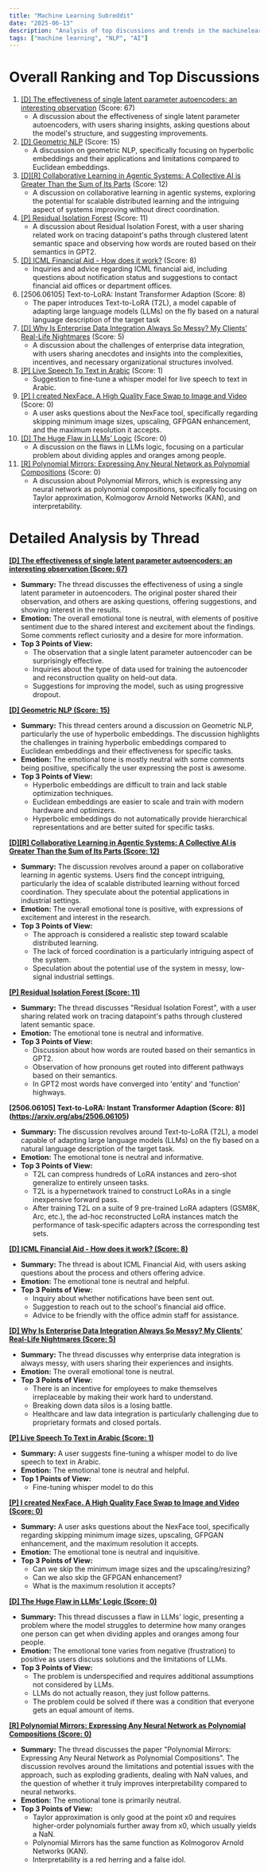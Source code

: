 ```yaml
---
title: "Machine Learning Subreddit"
date: "2025-06-13"
description: "Analysis of top discussions and trends in the machinelearning subreddit"
tags: ["machine learning", "NLP", "AI"]
---
```


# Overall Ranking and Top Discussions
1.  [[D] The effectiveness of single latent parameter autoencoders: an interesting observation](https://www.reddit.com/r/MachineLearning/comments/1la6plp/d_the_effectiveness_of_single_latent_parameter/) (Score: 67)
    *   A discussion about the effectiveness of single latent parameter autoencoders, with users sharing insights, asking questions about the model's structure, and suggesting improvements.
2.  [[D] Geometric NLP](https://www.reddit.com/r/MachineLearning/comments/1la2t9o/d_geometric_nlp/) (Score: 15)
    *   A discussion on geometric NLP, specifically focusing on hyperbolic embeddings and their applications and limitations compared to Euclidean embeddings.
3.  [[D][R] Collaborative Learning in Agentic Systems: A Collective AI is Greater Than the Sum of Its Parts](https://www.reddit.com/r/MachineLearning/comments/1laflyy/dr_collaborative_learning_in_agentic_systems_a/) (Score: 12)
    *   A discussion on collaborative learning in agentic systems, exploring the potential for scalable distributed learning and the intriguing aspect of systems improving without direct coordination.
4.  [[P]  Residual Isolation Forest](https://www.reddit.com/r/MachineLearning/comments/1lafghh/p_residual_isolation_forest/) (Score: 11)
    *   A discussion about Residual Isolation Forest, with a user sharing related work on tracing datapoint's paths through clustered latent semantic space and observing how words are routed based on their semantics in GPT2.
5.  [[D] ICML Financial Aid - How does it work?](https://www.reddit.com/r/MachineLearning/comments/1l9v4ix/d_icml_financial_aid_how_does_it_work/) (Score: 8)
    *   Inquiries and advice regarding ICML financial aid, including questions about notification status and suggestions to contact financial aid offices or department offices.
6.  [2506.06105] Text-to-LoRA: Instant Transformer Adaption (Score: 8)
    *   The paper introduces Text-to-LoRA (T2L), a model capable of adapting large language models (LLMs) on the fly based on a natural language description of the target task
7.  [[D] Why Is Enterprise Data Integration Always So Messy? My Clients’ Real-Life Nightmares](https://www.reddit.com/r/MachineLearning/comments/1la46eq/d_why_is_enterprise_data_integration_always_so/) (Score: 5)
    *   A discussion about the challenges of enterprise data integration, with users sharing anecdotes and insights into the complexities, incentives, and necessary organizational structures involved.
8.  [[P] Live Speech To Text in Arabic](https://www.reddit.com/r/MachineLearning/comments/1laevga/p_live_speech_to_text_in_arabic/) (Score: 1)
    *   Suggestion to fine-tune a whisper model for live speech to text in Arabic.
9.  [[P] I created NexFace. A High Quality Face Swap to Image and Video](https://www.reddit.com/r/MachineLearning/comments/1ladz9i/p_i_created_nexface_a_high_quality_face_swap_to/) (Score: 0)
    *   A user asks questions about the NexFace tool, specifically regarding skipping minimum image sizes, upscaling, GFPGAN enhancement, and the maximum resolution it accepts.
10. [[D] The Huge Flaw in LLMs’ Logic](https://www.reddit.com/r/MachineLearning/comments/1lal94m/d_the_huge_flaw_in_llms_logic/) (Score: 0)
    *   A discussion on the flaws in LLMs logic, focusing on a particular problem about dividing apples and oranges among people.
11. [[R] Polynomial Mirrors: Expressing Any Neural Network as Polynomial Compositions](https://www.reddit.com/r/MachineLearning/comments/1lam6ep/r_polynomial_mirrors_expressing_any_neural/) (Score: 0)
    *   A discussion about Polynomial Mirrors, which is expressing any neural network as polynomial compositions, specifically focusing on Taylor approximation, Kolmogorov Arnold Networks (KAN), and interpretability.

# Detailed Analysis by Thread
**[[D] The effectiveness of single latent parameter autoencoders: an interesting observation (Score: 67)](https://www.reddit.com/r/MachineLearning/comments/1la6plp/d_the_effectiveness_of_single_latent_parameter/)**
*   **Summary:** The thread discusses the effectiveness of using a single latent parameter in autoencoders. The original poster shared their observation, and others are asking questions, offering suggestions, and showing interest in the results.
*   **Emotion:** The overall emotional tone is neutral, with elements of positive sentiment due to the shared interest and excitement about the findings. Some comments reflect curiosity and a desire for more information.
*   **Top 3 Points of View:**
    *   The observation that a single latent parameter autoencoder can be surprisingly effective.
    *   Inquiries about the type of data used for training the autoencoder and reconstruction quality on held-out data.
    *   Suggestions for improving the model, such as using progressive dropout.

**[[D] Geometric NLP (Score: 15)](https://www.reddit.com/r/MachineLearning/comments/1la2t9o/d_geometric_nlp/)**
*   **Summary:** This thread centers around a discussion on Geometric NLP, particularly the use of hyperbolic embeddings. The discussion highlights the challenges in training hyperbolic embeddings compared to Euclidean embeddings and their effectiveness for specific tasks.
*   **Emotion:** The emotional tone is mostly neutral with some comments being positive, specifically the user expressing the post is awesome.
*   **Top 3 Points of View:**
    *   Hyperbolic embeddings are difficult to train and lack stable optimization techniques.
    *   Euclidean embeddings are easier to scale and train with modern hardware and optimizers.
    *   Hyperbolic embeddings do not automatically provide hierarchical representations and are better suited for specific tasks.

**[[D][R] Collaborative Learning in Agentic Systems: A Collective AI is Greater Than the Sum of Its Parts (Score: 12)](https://www.reddit.com/r/MachineLearning/comments/1laflyy/dr_collaborative_learning_in_agentic_systems_a/)**
*   **Summary:** The discussion revolves around a paper on collaborative learning in agentic systems. Users find the concept intriguing, particularly the idea of scalable distributed learning without forced coordination. They speculate about the potential applications in industrial settings.
*   **Emotion:** The overall emotional tone is positive, with expressions of excitement and interest in the research.
*   **Top 3 Points of View:**
    *   The approach is considered a realistic step toward scalable distributed learning.
    *   The lack of forced coordination is a particularly intriguing aspect of the system.
    *   Speculation about the potential use of the system in messy, low-signal industrial settings.

**[[P]  Residual Isolation Forest (Score: 11)](https://www.reddit.com/r/MachineLearning/comments/1lafghh/p_residual_isolation_forest/)**
*   **Summary:** The thread discusses "Residual Isolation Forest", with a user sharing related work on tracing datapoint's paths through clustered latent semantic space.
*   **Emotion:** The emotional tone is neutral and informative.
*   **Top 3 Points of View:**
    *   Discussion about how words are routed based on their semantics in GPT2.
    *   Observation of how pronouns get routed into different pathways based on their semantics.
    *   In GPT2 most words have converged into 'entity' and 'function' highways.

**[2506.06105] Text-to-LoRA: Instant Transformer Adaption (Score: 8)](https://arxiv.org/abs/2506.06105)**
*   **Summary:** The discussion revolves around Text-to-LoRA (T2L), a model capable of adapting large language models (LLMs) on the fly based on a natural language description of the target task.
*   **Emotion:** The emotional tone is neutral and informative.
*   **Top 3 Points of View:**
    *   T2L can compress hundreds of LoRA instances and zero-shot generalize to entirely unseen tasks.
    *   T2L is a hypernetwork trained to construct LoRAs in a single inexpensive forward pass.
    *   After training T2L on a suite of 9 pre-trained LoRA adapters (GSM8K, Arc, etc.), the ad-hoc reconstructed LoRA instances match the performance of task-specific adapters across the corresponding test sets.

**[[D] ICML Financial Aid - How does it work? (Score: 8)](https://www.reddit.com/r/MachineLearning/comments/1l9v4ix/d_icml_financial_aid_how_does_it_work/)**
*   **Summary:** The thread is about ICML Financial Aid, with users asking questions about the process and others offering advice.
*   **Emotion:** The emotional tone is neutral and helpful.
*   **Top 3 Points of View:**
    *   Inquiry about whether notifications have been sent out.
    *   Suggestion to reach out to the school's financial aid office.
    *   Advice to be friendly with the office admin staff for assistance.

**[[D] Why Is Enterprise Data Integration Always So Messy? My Clients’ Real-Life Nightmares (Score: 5)](https://www.reddit.com/r/MachineLearning/comments/1la46eq/d_why_is_enterprise_data_integration_always_so/)**
*   **Summary:** The thread discusses why enterprise data integration is always messy, with users sharing their experiences and insights.
*   **Emotion:** The overall emotional tone is neutral.
*   **Top 3 Points of View:**
    *   There is an incentive for employees to make themselves irreplaceable by making their work hard to understand.
    *   Breaking down data silos is a losing battle.
    *   Healthcare and law data integration is particularly challenging due to proprietary formats and closed portals.

**[[P] Live Speech To Text in Arabic (Score: 1)](https://www.reddit.com/r/MachineLearning/comments/1laevga/p_live_speech_to_text_in_arabic/)**
*   **Summary:** A user suggests fine-tuning a whisper model to do live speech to text in Arabic.
*   **Emotion:** The emotional tone is neutral and helpful.
*   **Top 1 Points of View:**
    *   Fine-tuning whisper model to do this

**[[P] I created NexFace. A High Quality Face Swap to Image and Video (Score: 0)](https://www.reddit.com/r/MachineLearning/comments/1ladz9i/p_i_created_nexface_a_high_quality_face_swap_to/)**
*   **Summary:** A user asks questions about the NexFace tool, specifically regarding skipping minimum image sizes, upscaling, GFPGAN enhancement, and the maximum resolution it accepts.
*   **Emotion:** The emotional tone is neutral and inquisitive.
*   **Top 3 Points of View:**
    *   Can we skip the minimum image sizes and the upscaling/resizing?
    *   Can we also skip the GFPGAN enhancement?
    *   What is the maximum resolution it accepts?

**[[D] The Huge Flaw in LLMs’ Logic (Score: 0)](https://www.reddit.com/r/MachineLearning/comments/1lal94m/d_the_huge_flaw_in_llms_logic/)**
*   **Summary:** This thread discusses a flaw in LLMs' logic, presenting a problem where the model struggles to determine how many oranges one person can get when dividing apples and oranges among four people.
*   **Emotion:** The emotional tone varies from negative (frustration) to positive as users discuss solutions and the limitations of LLMs.
*   **Top 3 Points of View:**
    *   The problem is underspecified and requires additional assumptions not considered by LLMs.
    *   LLMs do not actually reason, they just follow patterns.
    *   The problem could be solved if there was a condition that everyone gets an equal amount of items.

**[[R] Polynomial Mirrors: Expressing Any Neural Network as Polynomial Compositions (Score: 0)](https://www.reddit.com/r/MachineLearning/comments/1lam6ep/r_polynomial_mirrors_expressing_any_neural/)**
*   **Summary:** The thread discusses the paper "Polynomial Mirrors: Expressing Any Neural Network as Polynomial Compositions". The discussion revolves around the limitations and potential issues with the approach, such as exploding gradients, dealing with NaN values, and the question of whether it truly improves interpretability compared to neural networks.
*   **Emotion:** The emotional tone is primarily neutral.
*   **Top 3 Points of View:**
    *   Taylor approximation is only good at the point x0 and requires higher-order polynomials further away from x0, which usually yields a NaN.
    *   Polynomial Mirrors has the same function as Kolmogorov Arnold Networks (KAN).
    *   Interpretability is a red herring and a false idol.
